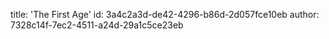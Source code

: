 title: 'The First Age'
id: 3a4c2a3d-de42-4296-b86d-2d057fce10eb
author: 7328c14f-7ec2-4511-a24d-29a1c5ce23eb
